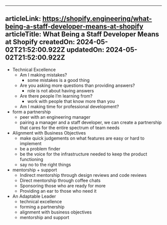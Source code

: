 -----------------------
articleLink: https://shopify.engineering/what-being-a-staff-developer-means-at-shopify
articleTitle: What Being a Staff Developer Means at Shopify
createdOn: 2024-05-02T21:52:00.922Z
updatedOn: 2024-05-02T21:52:00.922Z
-----------------------

- Technical Excellence
  - Am I making mistakes?
    - some mistakes is a good thing
  - Are you asking more questions than providing answers?
    - role is not about having answers
  - Are there people I’m learning from?
    - work with people that know more than you
  - Am I making time for professional development?
- form a partnership
  - peer with an engineering manager
  - pairing a manager and a staff developer, we can create a partnership that cares for the entire spectrum of team needs
- Alignment with Business Objectives
  - make quick judgements on what features are easy or hard to implement
  - be a problem finder
  - be the voice for the infrastructure needed to keep the product functioning
  - say no to the right things
- mentorship + support
  - Indirect mentorship through design reviews and code reviews
  - Direct mentorship through coffee chats
  - Sponsoring those who are ready for more
  - Providing an ear to those who need it
- An Adaptable Leader
  - technical excellence
  - forming a partnership
  - alignment with business objectives
  - mentorship and support